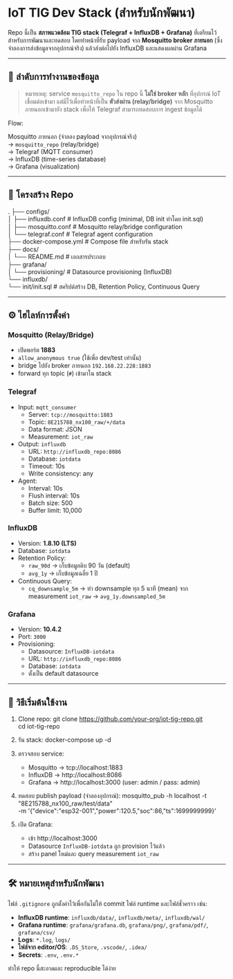 # IoT TIG Dev Stack (สำหรับนักพัฒนา)

Repo นี้เป็น **สภาพแวดล้อม TIG stack (Telegraf + InfluxDB + Grafana)** 
ที่เตรียมไว้สำหรับการพัฒนาและทดสอบ โดยทำหน้าที่รับ payload จาก 
**Mosquitto broker ภายนอก** (ซึ่งจำลองการส่งข้อมูลจากอุปกรณ์จริง) 
แล้วส่งต่อไปยัง InfluxDB และแสดงผลผ่าน Grafana

---

## 📡 ลำดับการทำงานของข้อมูล

> หมายเหตุ: service `mosquitto_repo` ใน repo นี้ **ไม่ใช่ broker หลัก** 
ที่อุปกรณ์ IoT เชื่อมต่อเข้ามา แต่มีไว้เพื่อทำหน้าที่เป็น 
**ตัวส่งผ่าน (relay/bridge)** จาก Mosquitto ภายนอกเข้ามายัง stack 
เพื่อให้ Telegraf สามารถทดสอบการ ingest ข้อมูลได้

Flow:

Mosquitto ภายนอก (จำลอง payload จากอุปกรณ์จริง)  
→ `mosquitto_repo` (relay/bridge)  
→ Telegraf (MQTT consumer)  
→ InfluxDB (time-series database)  
→ Grafana (visualization)

---

## 📂 โครงสร้าง Repo

.
├── configs/  
│   ├── influxdb.conf          # InfluxDB config (minimal, DB init ทำโดย init.sql)  
│   ├── mosquitto.conf         # Mosquitto relay/bridge configuration  
│   └── telegraf.conf          # Telegraf agent configuration  
├── docker-compose.yml         # Compose file สำหรับรัน stack  
├── docs/  
│   └── README.md              # เอกสารประกอบ  
├── grafana/  
│   └── provisioning/          # Datasource provisioning (InfluxDB)  
└── influxdb/  
    └── init/init.sql          # สคริปต์สร้าง DB, Retention Policy, Continuous Query  

---

## ⚙️ ไฮไลท์การตั้งค่า

### Mosquitto (Relay/Bridge)
- เปิดพอร์ต **1883**
- `allow_anonymous true` (ใช้เพื่อ dev/test เท่านั้น)
- bridge ไปยัง broker ภายนอก `192.168.22.228:1883`
- forward ทุก topic (`#`) เข้ามาใน stack

### Telegraf
- Input: `mqtt_consumer`
  - Server: `tcp://mosquitto:1883`
  - Topic: `8E215788_nx100_raw/+/data`
  - Data format: JSON
  - Measurement: `iot_raw`
- Output: `influxdb`
  - URL: `http://influxdb_repo:8086`
  - Database: `iotdata`
  - Timeout: 10s
  - Write consistency: any
- Agent:
  - Interval: 10s
  - Flush interval: 10s
  - Batch size: 500
  - Buffer limit: 10,000

### InfluxDB
- Version: **1.8.10 (LTS)**
- Database: `iotdata`
- Retention Policy:
  - `raw_90d` → เก็บข้อมูลดิบ 90 วัน (default)
  - `avg_1y` → เก็บข้อมูลเฉลี่ย 1 ปี
- Continuous Query:
  - `cq_downsample_5m` → ทำ downsample ทุก 5 นาที (mean) 
    จาก measurement `iot_raw` → `avg_1y.downsampled_5m`

### Grafana
- Version: **10.4.2**
- Port: `3000`
- Provisioning:
  - Datasource: `InfluxDB-iotdata`
  - URL: `http://influxdb_repo:8086`
  - Database: `iotdata`
  - ตั้งเป็น default datasource

---

## 🚀 วิธีเริ่มต้นใช้งาน

1. Clone repo:
   git clone https://github.com/your-org/iot-tig-repo.git  
   cd iot-tig-repo

2. รัน stack:
   docker-compose up -d

3. ตรวจสอบ service:
   - Mosquitto → tcp://localhost:1883  
   - InfluxDB → http://localhost:8086  
   - Grafana → http://localhost:3000 (user: admin / pass: admin)

4. ทดสอบ publish payload (จำลองอุปกรณ์):
   mosquitto_pub -h localhost -t "8E215788_nx100_raw/test/data" \
     -m '{"device":"esp32-001","power":120.5,"soc":86,"ts":1699999999}'

5. เปิด Grafana:
   - เข้า http://localhost:3000  
   - Datasource `InfluxDB-iotdata` ถูก provision ไว้แล้ว  
   - สร้าง panel ใหม่และ query measurement `iot_raw`

---

## 🛠 หมายเหตุสำหรับนักพัฒนา

ไฟล์ `.gitignore` ถูกตั้งค่าไว้เพื่อกันไม่ให้ commit ไฟล์ runtime และไฟล์ชั่วคราว เช่น:
- **InfluxDB runtime**: `influxdb/data/`, `influxdb/meta/`, `influxdb/wal/`  
- **Grafana runtime**: `grafana/grafana.db`, `grafana/png/`, `grafana/pdf/`, `grafana/csv/`  
- **Logs**: `*.log`, `logs/`  
- **ไฟล์จาก editor/OS**: `.DS_Store`, `.vscode/`, `.idea/`  
- **Secrets**: `.env`, `.env.*`  

ทำให้ repo นี้สะอาดและ reproducible ได้ง่าย
